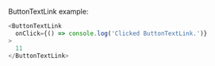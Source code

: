 ButtonTextLink example:

```js
<ButtonTextLink
  onClick={() => console.log('Clicked ButtonTextLink.')}
>
  11
</ButtonTextLink>
```